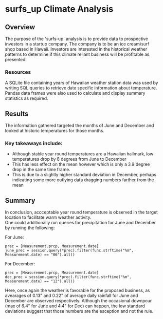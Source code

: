 # surfs_up Climate Analysis

## Overview
The purpose of the 'surfs-up' analysis is to provide data to prospective investors in a startup company.  The company is to be an ice cream/surf shop based in Hawaii.  Investors are interested in the historical weather patterns to determine if this climate reliant business will be profitable as presented.
### Resources
A SQLite file containing years of Hawaiian weather station data was used by writing SQL queries to retrieve date specific information about temperature.
Pandas data frames were also used to calculate and display summary statistics as required.

## Results
The information gathered targeted the months of June and December and looked at historic temperatures for those months.
### Key takeaways include:
  * Although stable year round temperatures are a Hawaiian hallmark, low temperatures drop by 8 degrees from June to December
  * This has less effect on the mean however which is only a 3.9 degree drop in the same time frame.
  * This is due to a slightly higher standard deviation in December, perhaps indicating some more outlying data dragging numbers farther from the mean

## Summary
In conclusion, accceptable year round temperature is observed in the target location to facilitate warm weather activity.  
One could additionally run queries for precipitation for June and December by running the following:

For June:
```
prec = [Measurement.prcp, Measurement.date]
june_prec = session.query(*prec).filter(func.strftime("%m", Measurement.date) == "06").all()
```
For December:
```
prec = [Measurement.prcp, Measurement.date]
dec_prec = session.query(*prec).filter(func.strftime("%m", Measurement.date) == "12").all()
```
Here, once again the weather is favorable for the proposed business, as avearages of 0.13" and 0.22" of average daily rainfall for June and December are observed respectively.  Although the occasional downpour (max of 6.4" for June and 4.4" for Dec) can happen, the low standard deviations suggest that those numbers are the esception and not the rule. 

